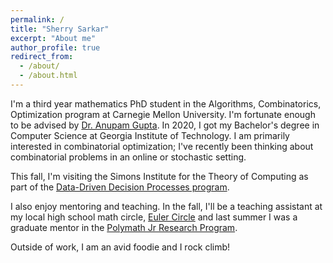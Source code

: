 ```yaml
---
permalink: /
title: "Sherry Sarkar"
excerpt: "About me"
author_profile: true
redirect_from:
  - /about/
  - /about.html
---
```


I'm a third year mathematics PhD student in the Algorithms, Combinatorics, Optimization program at Carnegie Mellon University. I'm fortunate enough to be advised by [Dr. Anupam Gupta](http://www.cs.cmu.edu/~anupamg/). In 2020, I got my Bachelor's degree in Computer Science at Georgia Institute of Technology. I am primarily interested in combinatorial optimization; I've recently been thinking about combinatorial problems in an online or stochastic setting.

This fall, I'm visiting the Simons Institute for the Theory of Computing as part of the [Data-Driven Decision Processes program](https://simons.berkeley.edu/programs/DataDriven2022).

I also enjoy mentoring and teaching. In the fall, I'll be a teaching assistant at my local high school math circle, [Euler Circle](https://eulercircle.com/) and last summer I was a graduate mentor in the [Polymath Jr Research Program](https://geometrynyc.wixsite.com/polymathreu).

Outside of work, I am an avid foodie and I rock climb!
